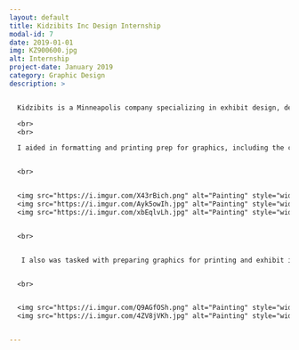 ```yaml
---
layout: default
title: Kidzibits Inc Design Internship
modal-id: 7
date: 2019-01-01
img: KZ900600.jpg
alt: Internship
project-date: January 2019
category: Graphic Design
description: >


  Kidzibits is a Minneapolis company specializing in exhibit design, development, and fabrication. Their educational, interactive and kid-friendly work can be seen in children's museums, nature centers, zoos and science centers nation wide. During my time at Kidzibits, I assisted in graphics development of new exhibits for the Minnesota Children's Museum, and the Discovery Depot Children's Museum in Galesburg, IL.

  <br>
  <br>

  I aided in formatting and printing prep for graphics, including the creation of a pattern covered play table with my own original pattern design for a new farm exhibit for Discovery Depot.


  <br>


  <img src="https://i.imgur.com/X43rBich.png" alt="Painting" style="width: 100%;"/>
  <img src="https://i.imgur.com/Ayk5owIh.jpg" alt="Painting" style="width: 100%;"/>
  <img src="https://i.imgur.com/xbEqlvLh.jpg" alt="Painting" style="width: 100%;"/>


  <br>


   I also was tasked with preparing graphics for printing and exhibit integration for two new themed traveling exhibits under a licensing agreement with PBS Kids "Wild Kratts" TV program, for the Minnesota Children's Museum.


  <br>


  <img src="https://i.imgur.com/Q9AGfOSh.png" alt="Painting" style="width: 100%;"/>
  <img src="https://i.imgur.com/4ZV8jVKh.jpg" alt="Painting" style="width: 100%;"/>


---
```

